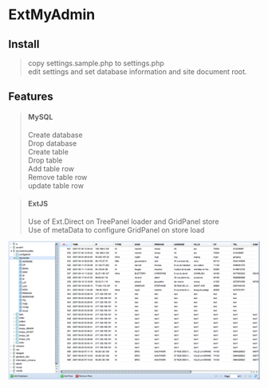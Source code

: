 ExtMyAdmin
=================


Install
--------------
>copy settings.sample.php to settings.php  
>edit settings and set database information and site document root.  

Features
--------------
> #### MySQL 
>
>Create database  
>Drop database  
>Create table  
>Drop table  
>Add table row  
>Remove table row  
>update table row  

> #### ExtJS
>
>Use of Ext.Direct on TreePanel loader and GridPanel store  
>Use of metaData to configure GridPanel on store load

![Server return for the read methode][1]

[1]: https://github.com/goldledoigt/ExtMyAdmin/raw/master/screenshot.png
